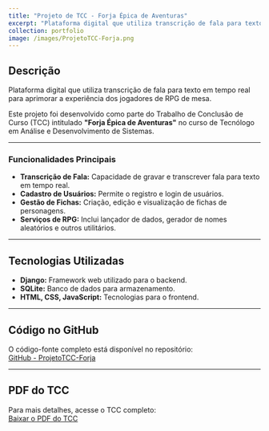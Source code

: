 ```yaml
---
title: "Projeto de TCC - Forja Épica de Aventuras"
excerpt: "Plataforma digital que utiliza transcrição de fala para texto em tempo real para aprimorar a experiência dos jogadores de RPG."
collection: portfolio
image: /images/ProjetoTCC-Forja.png
---
```


## Descrição  
Plataforma digital que utiliza transcrição de fala para texto em tempo real para aprimorar a experiência dos jogadores de RPG de mesa.  

Este projeto foi desenvolvido como parte do Trabalho de Conclusão de Curso (TCC) intitulado **"Forja Épica de Aventuras"** no curso de Tecnólogo em Análise e Desenvolvimento de Sistemas.

---

### Funcionalidades Principais  
- **Transcrição de Fala:** Capacidade de gravar e transcrever fala para texto em tempo real.  
- **Cadastro de Usuários:** Permite o registro e login de usuários.  
- **Gestão de Fichas:** Criação, edição e visualização de fichas de personagens.  
- **Serviços de RPG:** Inclui lançador de dados, gerador de nomes aleatórios e outros utilitários.  

---

## Tecnologias Utilizadas  
- **Django:** Framework web utilizado para o backend.  
- **SQLite:** Banco de dados para armazenamento.  
- **HTML, CSS, JavaScript:** Tecnologias para o frontend.  

---

## Código no GitHub  
O código-fonte completo está disponível no repositório:  
[GitHub - ProjetoTCC-Forja](https://github.com/AndersonCarvalho96/ProjetoTCC-Forja)

---

## PDF do TCC  
Para mais detalhes, acesse o TCC completo:  
[Baixar o PDF do TCC](https://github.com/AndersonCarvalho96/ProjetoTCC-Forja/blob/main/TCC%20Anderson%20Carvalho%20-%20FAETERJ-RIO.pdf)

